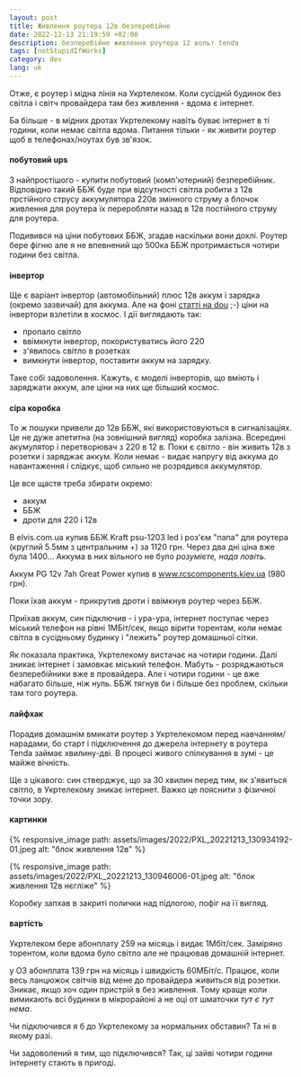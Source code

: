 ```yaml
---
layout: post
title: Живлення роутера 12в безперебійне
date: 2022-12-13 21:19:59 +02:00
description: безперебійне живлення роутера 12 вольт tenda
tags: [notStupidIfWorks]
category: dev
lang: uk
---
```


Отже, є роутер і мідна лінія на Укртелеком.
Коли сусідній будинок без світла і світч провайдера там без живлення - вдома є інтернет.

Ба більше - в мідних дротах Укртелекому навіть буває інтернет в ті години, коли немає світла вдома.
Питання тільки - як живити роутер щоб в телефонах/ноутах був зв'язок.

#### побутовий ups
З найпростішого - купити побутовий (комп'ютерний) безперебійник. 
Відповідно такий ББЖ буде при відсутності світла робити з 12в прстійного струсу аккумулятора 220в змінного струму а блочок живлення для роутера їх переробляти назад в 12в постійного струму для роутера.

Подивився на ціни побутових ББЖ, згадав наскільки вони дохлі.
Роутер бере фігню але я не впевнений що 500ка ББЖ протримається чотири години без світла.

#### інвертор
Ще є варіант інвертор (автомобільний) плюс 12в аккум і зарядка (окремо зазвичай) для аккума.
Але на фоні [статті на dou](https://gamedev.dou.ua/forums/topic/40697/) ;-) ціни на інвертори взлетіли в космос.
І дії виглядають так: 
- пропало світло
- ввімкнути інвертор, покористуватись його 220
- з'явилось світло в розетках
- вимкнути інвертор, поставити аккум на зарядку.

Таке собі задоволення.
Кажуть, є моделі інверторів, що вміють і заряджати аккум, але ціни на них ще більший космос.

#### сіра коробка
То ж пошуки привели до 12в ББЖ, які використовуються в сигналізаціях.
Це не дуже апетитна  (на зовнішний вигляд) коробка залізна. 
Всередині акумулятор і перетворювач з 220 в 12 в.
Поки є світло - він живить 12в з розетки і заряджає аккум.
Коли немає - видає напругу від аккума до навантаження і слідкує, щоб сильно не розрядився аккумулятор.

Це все щастя треба збирати окремо:
- аккум
- ББЖ
- дроти для 220 і 12в

В elvis.com.ua купив ББЖ Kraft psu-1203 led і роз'єм "папа" для роутера 
(круглий 5.5мм з центральним +) за 1120 грн. 
Через два дні ціна вже була 1400...
Аккума в них вільного не було _розумієте, нада ловіть_.

Аккум PG 12v 7ah Great Power купив в www.rcscomponents.kiev.ua (980 грн).

Поки їхав аккум - прикрутив дроти і ввімкнув роутер через ББЖ.

Приїхав аккум, син підключив - і ура-ура, інтернет поступає через міський телефон на рівні 1МБіт/сек, якщо вірити торентам, коли немає світла в сусідньому будинку і "лежить" роутер домашньої сітки.

Як показала практика, Укртелекому вистачає на чотири години.
Далі зникає інтернет і замовкає міський телефон.
Мабуть - розряджаються безперебійники вже в провайдера.
Але і чотири години - це вже набагато більше, ніж нуль.
ББЖ тягнув би і більше без проблем, скільки там того роутера.

#### лайфхак 
Порадив домашнім вмикати роутер з Укртелекомом перед навчанням/нарадами, бо старт і  підключення до джерела інтернету в роутера Tenda займає хвилину-дві.
В процесі живого спілкування в зумі - це майже вічність.

Ще з цікавого: син стверджує, що за 30 хвилин перед тим, як з'явиться світло, в Укртелекому зникає інтернет.
Важко це пояснити з фізичної точки зору.

#### картинки

{% responsive_image path: assets/images/2022/PXL_20221213_130934192-01.jpeg alt: "блок живлення 12в" %}

{% responsive_image path: assets/images/2022/PXL_20221213_130946006-01.jpeg alt: "блок живлення 12в нєгліже" %}

Коробку запхав в закриті полички над підлогою, пофіг на її вигляд.

#### вартість
Укртелеком бере абонплату 259 на місяць і видає 1Мбіт/сек.
Заміряно торентом, коли вдома було світло але не працював домашній інтернет.

у O3 абонплата 139 грн на місяць і швидкість 60МБіт/с.
Працює, коли весь ланцюжок світчів від мене до провайдера живиться від розетки.
Зникає, якщо хоч один пристрій в без живлення. 
Тому краще коли вимикають всі будинки в мікрорайоні а не оці от шматочки _тут є тут нема_.

Чи підключився я б до Укртелекому за нормальних обставин?
Та ні в якому разі.

Чи задоволений я тим, що підключився?
Так, ці зайві чотири години інтернету стають в пригоді. 

